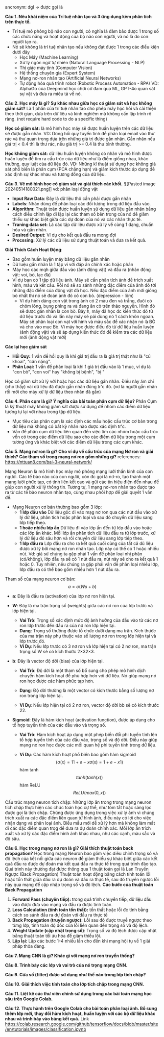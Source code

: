 ancronym: dgl -> được gọi là

**Câu 1. Nêu khái niệm của Trí tuệ nhân tạo và 3 ứng dụng kèm phân tích trên thực tế.**
+ Trí tuệ mô phỏng bộ não con người, có nghĩa là đảm bảo được 1 trong số các chức năng và hoạt động của bộ não con người, và nó là do con người tạo ra.
+ Nó sẽ không là trí tuệ nhân tạo nếu không đạt được 1 trong các điều kiện dưới đây
	+ Học Máy (Machine Learning)
	+ Xử lý ngôn ngữ tự nhiên (Natural Language Processing - NLP)
	+ Thị giác máy tính (Computer Vision)
	+ Hệ thống chuyên gia (Expert System)
	+ Mạng nơ-ron nhân tạo (Artificial Neural Networks)
	+ Tự động hóa quá trình robot (Robotic Process Automation - RPA)
VD: AlphaGo của Deepmind học chơi cờ đam qua ML, GPT-4o quan sát sự vật và đưa ra miêu tả về nó.


**Câu 2. Học máy là gì? Sự khác nhau giữa học có giám sát và học không giám sát?**
Là 1 phần của trí tuệ nhân tạo cho phép máy học hỏi và cải thiện theo thời gian, dựa trên dữ liệu và kinh nghiêm mà không cần lập trình rõ ràng. (not require hard code to do a specific thing)

**Học có giám sát:** là mô hình học máy sẽ được huấn luyện trên các dữ liệu sẽ được gắn nhãn.
	VD: Dùng hồi quy tuyến tính để phân loại email vào thư rác và thư quan trọng dựa trên những giá trị được gắn nhãn. Gắn nhãn nếu giá trị  < 0.4 thì là thư rác, nếu giá trị >= 0.4 là thư bình thường.

**Học không giám sát:** dữ liệu huấn luyện không có nhãn và mô hình được huấn luyện để tìm ra cấu trúc của dữ liệu như là điểm giống nhau, khác thường, quy luật của dữ liệu đó. 
	VD: Những kĩ thuật sử dụng học không giá sát phổ biến là phân cụm (PCA chẳng hạn) và giảm kích thước áp dụng để xác định sự khác nhau và tương đồng của dữ liệu.  

**Câu 3. Vẽ mô hình học có giám sát và giải thích các khối.**
![[Pasted image 20240514180021.png]]
vd: phân loại động vật

+ **Input Raw Data**: Đây là dữ liệu thô cần phải được gắn nhãn
+ **Labels**:  Nhãn dùng để phân loại các đối tượng trong dữ liệu đầu vào.
+ **Algorithm**: Thuật toán được huấn luyện sử dụng dữ liệu gắn nhãn bằng cách điều chỉnh lặp đi lặp lại các tham số bên trong của nó để giảm thiểu sự khác biệt giữa các dự đoán của nó và các nhãn thực tế.
+ **Traning data set:** Là các tập dữ liệu được xử lý về cùng 1 dạng, chuẩn hóa và gắn nhãn.
+ **Desired Output:** Ví dụ cho kết quả đầu ra mong đợi
+ **Procssing:**  Xử lý các dữ liệu sử dụng thuật toán và đưa ra kết quả. 

**Giải Thích Cách Hoạt Động**:
+ Bao gồm huấn luyện máy bằng dữ liệu gắn nhãn
+ Dữ luệu gắn nhãn là 1 tập ví  với đáp án chính xác hoặc phân 
+ Máy học các mqh giữa đầu vào (ảnh động vật) và đầu ra (nhãn động vật: voi, bò, lạc đà)
+ VÍ dự bạn có 1 tập dữ liệu ảnh. Máy sẽ cần phân tích ảnh để trích xuất hình, màu và kết cấu. Rồi nó sẽ so sánh những đặc điểm của ảnh đó tới những đặc điểm của động vật đã học. Nếu đặc điểm của ảnh mới giống bò nhất thì nó sẽ đoán ảnh đó có con bò.
	(depression - lõm)
	+ Ví dụ hình dáng con vật trong ảnh có 2 màu đen và trắng, đuôi có chỏm lông, bụng phìng ra và đang ăn cỏ trên thảo nguyên.  Hình đó sẽ được gán nhãn là con bò.
Bây h, máy đã học đc kiến thức đó từ dữ liệu trước đó và lần này máy sẽ pải dùng nó 1 cách khôn ngoan. Máy sẽ phân loại con vạt với hình và màu sắc để xác nhận nó là BÒ và cho vào mục Bò. Vì máy học được điều đó từ dữ liệu huấn luyện (ảnh động vật) và sẽ áp dụng kiến thức đó để kiểm tra các dữ liệu mới (ảnh động vật mới) 

**Các lại học giám sát**
+ **Hồi Quy:** 1 vấn đề hồi quy là khi giá trị đầu ra là giá trị thật như là "củ khoai", "cân nặng". 
+ **Phân Loại:** 1 vấn đề phân loại là khi 1 giá trị đầu vào là 1 mục, ví dụ là "con bò", "con voi" hay "không bị bệnh", "bị "

Học có giám sát xử lý với hoặc học các dữ liệu gán nhãn. Điều này ám chỉ (cho thấy) vài dữ liệu đã được gắn nhãn đúng tr'c đó. (vd là người gắn nhãn rồi mới cho máy xử lý dữ liệu theo nhãn đã gắn) 

**Câu 4. Phân cụm là gì? Ý nghĩa của bài toán phân cụm dữ liệu?**
Phân Cụm là kỹ thuật máy không giám sát được sử dụng để nhóm các điểm dữ liệu tương tự lại với nhau trong tập dữ liệu. 
+ Mục tiêu của phân cụm là xác định các mẫu hoặc cấu trúc cơ bản trong dữ liệu mà không có bất kỳ nhãn nào được xác định tr'c. 
+ Vấn đề phân cụm dữ liệu liên quan đến việc tìm các nhóm hoặc cấu trúc vốn có trong các điểm dữ liệu sao cho các điểm dữ liệu trong một cụm tương ứng và khác biệt với các điểm dữ liệu trong các cụm khác.

**Câu 5. Mạng nơ ron là gì? Cho ví dụ về cấu trúc của mạng Nơ ron và giải 
thích? Các tham số trong mạng nơ ron gồm những gì?**
	references: https://nttuan8.com/bai-3-neural-network/

Mạng Neuron là mô hình học máy mô phỏng mạng lưới thần kinh của con người. Các tế bào não của con người, còn đc gọi là nơ-ro, tạo thành một mạng lưới phức tạp, có tính liên kết cao và gửi các tín hiệu điện đến nhau để giúp con người xử lý thông tin. Tương tự, 1 mạng nơ-ron nhân tạo được tạo ra từ các tế bào neuron nhân tạo, cùng nhau phối hợp để giải quyết 1 vấn đề. 
-  Mạng Neuron cơ bản thường bao gồm 3 lớp:
	- **1 lớp đầu vào**
		Dữ liệu gốc đi vào mạg nơ ron qua các nút đầu vào xử lý dữ liệu, phân tích hoặc phân loại và sau đó chuyển dữ liệu sang lớp tiếp theo.
	- **1 hoặc nhiều lớp ẩn** 
		Dữ liệu đi vào lớp ẩn đến từ lớp đầu vào hoặc các lớp ẩn khác. Mỗi lớp ẩn phân tích dữ liệu đầu ra từ lớp trước, xử lý dữ liệu đó sâu hơn và rồi chuyển dữ liệu sang lớp tiếp theo.
	- **1 lớp đầu ra**
		Lớp đầu ra cho ra kết quả cuối cùng của tất cả dũ liệu được xử lý bởi mạng nơ ron nhân tạo. Lớp này có thể có 1 hoặc nhiều nút. Vd: giả sử chúng ta gặp phải 1 vấn đề phân loại nhị phân (có/không), lớp đầu ra sẽ có 1 nút đầu ra, nút này sẽ cho ra kết quả 1 hoặc 0. Tuy nhiên, nếu chúng ra gặp phải vấn đề phân loại nhiều lớp, lớp đầu ra có thể bao gồm nhiều hơn 1 nút đầu ra.  

Tham số của mạng neuron cơ bản:
$$
a = \sigma(Wa+ b)
$$


- **a**: Đây là đầu ra (activation) của lớp nơ ron hiện tại.
	  
- **W**: Đây là ma trận trọng số (weights) giữa các nơ ron của lớp trước và lớp hiện tại.
	- **Vai Trò**: Trọng số xác định mức độ ảnh hưởng của đầu vào từ các nơ ron lớp trước đến đầu ra của nơ ron lớp hiện tại.
	- **Dạng**: Trọng số thường được tổ chức dưới dạng ma trận. Kích thước của ma trận này phụ thuộc vào số lượng nơ ron trong lớp hiện tại và lớp trước đó.
	- **Ví Dụ**: Nếu lớp trước có 3 nơ ron và lớp hiện tại có 2 nơ ron, ma trận trọng số W sẽ có kích thước 2×32×3.
	  
- **b**: Đây là vector độ dời (bias) của lớp hiện tại.
	- **Vai Trò**: Độ dời là một tham số bổ sung cho phép mô hình dịch chuyển hàm kích hoạt để phù hợp hơn với dữ liệu. Nó giúp mạng nơ ron học được các hàm phức tạp hơn.
	  
	- **Dạng**: Độ dời thường là một vector có kích thước bằng số lượng nơ ron trong lớp hiện tại.
	
	- **Ví Dụ**: Nếu lớp hiện tại có 2 nơ ron, vector độ dời bb sẽ có kích thước 22.
	  
+ **Sigmoid**:  Đây là hàm kích hoạt (activation function), được áp dụng cho tổ hợp tuyến tính của các đầu vào và trọng số.
	- **Vai Trò**: Hàm kích hoạt áp dụng một phép biến đổi phi tuyến tính lên tổ hợp tuyến tính của các đầu vào, trọng số và độ dời. Điều này giúp mạng nơ ron học được các mối quan hệ phi tuyến tính trong dữ liệu.
	
	- **Ví Dụ**: Các hàm kích hoạt phổ biến bao gồm
		hàm sigmoid
		$$
		(σ(x)=11+e−xσ(x)=1+e−x1​) 
		$$
		hàm tanh
		$$ 
		tanh⁡(tanh(x))
		$$               hàm ReLU 
		$$
		ReLU(max⁡(0,x))
		$$

Cấu trúc mạng neuron tích chập:
	Những lớp ẩn trong trong mạng neuron tích chập thực hiện các chức toán học cự thể, như tóm tắt hoặc sàng lọc được gọi là tích chập. Chúng được ứng dụng trong việc xử lý ảnh vì chúng trích xuất ra các đặc điểm liên quan từ hình ảnh, điều này có lợi cho việc nhận dạng và phân loại ảnh. Biểu mẫu mới dễ xử lý hơn mà không làm mất đi các đặc điểm quan trọg để đưa ra dự đoán chính xác. Mỗi lớp ẩn trích xuất và xử lý các đặc điểm hình ảnh khác nhau, như các cạnh, màu sắc và độ sâu.  


**Câu 6. Học trong mạng nơ ron là gì? Giải thích thuật toán back 
propagation?**
Học trong mạng Neuron bao gồm việc điều chỉnh trọng số và độ lệch của kết nối giữa các neuron để giảm thiểu sự khác biệt giữa các kết quả đầu ra được dự đoán mà kết quả đầu ra thực tế trong quá trình đào tạo. Quá trình này thường đạt được thông qua 1 thuật toán gọi là Lan Truyền Ngược (Back Propagation)
	Thuật toán hoạt động bằng cách tính toán lỗi hoặc tổn thất giữa đầu ra dự đoán và đầu ra thực tế, sau đó truyền ngược lỗi này qua mạng để cập nhập trọng số và độ lệch.
**Các bước của thuật toán Back Propagation**
1) **Forward Pass (chuyển tiếp):** trong quá trình chuyển tiếp, dữ liệu đầu vào được đưa vào mạng và đầu ra được tính toán.
2) **Loss Calculation (tính toán tổn thất):** tổn thất hoặc lỗi đc tính bằng cách so sánh đầu ra dự đoán với đầu ra thực tế
3) **Back Propagation (truyền ngược):** Lỗi sau đó được truyề ngược theo từng lớp, tính toán độ dốc của lỗi liên quan đến trọng số và độ lệch.
4) **Weight Update (cập nhật trọng số)**: Trọng số và độ lệch được cập nhật bằng thuật toán tối ứu hóa để giảm thiểu lõi.
5) **Lặp lại:** Lặp các bước 1-4 nhiều lần cho đến khi mạng hội tụ về 1 giải pháp thỏa đáng. 


**Câu 7. Mạng CNN là gì? Khác gì với mạng nơ ron truyền thống?**














**Câu 8. Trình bày các lớp và vai trò của nó trọng mạng CNN.**



**Câu 9. Cửa số (filter) được sử dụng như thế nào trong lớp tích chập?**



**Câu 10. Giải thích việc tính toán cho lớp tích chập trong mạng CNN.**



**Câu 11. Liệt kê các thư viên chính sử dụng trong các bài toán mạng học sâu trên Google Colab.**



**Câu 12. Thực hành trên Google Colab cho bài toán phân loại ảnh. Bổ sung thêm lớp mới, thay đổi hàm kích hoạt, huấn luyện với các bộ dữ liệu khác nhau và trình bày vào bảng kết quả.** Link
https://colab.research.google.com/github/tensorflow/docs/blob/master/site/en/tutorials/images/classification.ipynb

